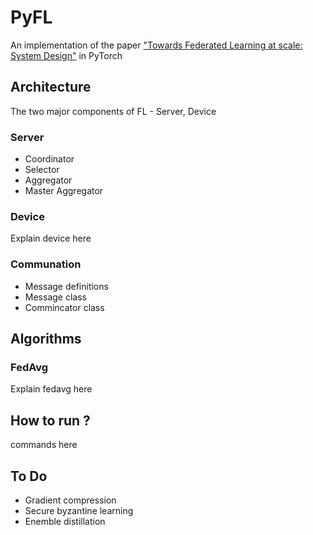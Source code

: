# PyFL
An implementation of the paper ["Towards Federated Learning at scale: System Design"](https://arxiv.org/abs/1902.01046) in PyTorch 
## Architecture 

The two major components of FL - Server, Device 

### Server 
* Coordinator 
* Selector 
* Aggregator 
* Master Aggregator 

### Device 
Explain device here 

### Communation 
* Message definitions 
* Message class 
* Commincator class 

## Algorithms 
### FedAvg 
Explain fedavg here 

## How to run ? 
commands here 

## To Do
* Gradient compression 
* Secure byzantine learning
* Enemble distillation 
